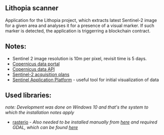 ## Lithopia scanner

Application for the Lithopia project, which extracts latest Sentinel-2 image for a given area and analyses it for a presence of a visual marker. If such marker is detected, the application is triggerring a blockchain contract.

## Notes:
- Sentinel 2 image resolution is 10m per pixel, revisit time is 5 days.
- [Copernicus data portal](https://scihub.copernicus.eu/dhus/#/home)
- [Copernicus data API](https://scihub.copernicus.eu/userguide/APIsOverview)
- [Sentinel-2 acquisition plans](https://sentinel.esa.int/web/sentinel/missions/sentinel-2/acquisition-plans)
- [Sentinel Application Platform](http://step.esa.int/main/toolboxes/snap/) - useful tool for initial visualization of data

## Used libraries:

*note: Development was done on Windows 10 and that's the system to which the installation notes apply*

- [rasterio](https://rasterio.readthedocs.io/en/latest/index.html) - *Also needed to be installed manually from [here](https://www.lfd.uci.edu/~gohlke/pythonlibs/#rasterio) and required GDAL, which can be found [here](https://www.lfd.uci.edu/~gohlke/pythonlibs/#gdal)*
